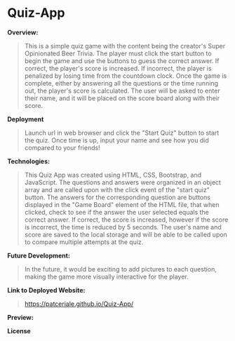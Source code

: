# Quiz-App

**Overview:**

> This is a simple quiz game with the content being the creator's Super Opinionated Beer Trivia. The player must click the start button to begin the game and use the buttons to guess the correct answer. If correct, the player's score is increased. If incorrect, the player is penalized by losing time from the countdown clock. Once the game is complete, either by answering all the questions or the time running out, the player's score is calculated. The user will be asked to enter their name, and it will be placed on the score board along with their score.

**Deployment**

> Launch url in web browser and click the "Start Quiz" button to start the quiz. Once time is up, input your name and see how you did compared to your friends!

**Technologies:**

> This Quiz App was created using HTML, CSS, Bootstrap, and JavaScript. The questions and answers were organized in an object array and are called upon with the click event of the "start quiz" button. The answers for the corresponding question are buttons displayed in the "Game Board" element of the HTML file, that when clicked, check to see if the answer the user selected equals the correct answer. If correct, the score is increased, however if the score is incorrect, the time is reduced by 5 seconds. The user's name and score are saved to the local storage and will be able to be called upon to compare multiple attempts at the quiz.

**Future Development:**

> In the future, it would be exciting to add pictures to each question, making the game more visually interactive for the player.

**Link to Deployed Website:**

> https://patceriale.github.io/Quiz-App/

**Preview:**

>

**License**

>
